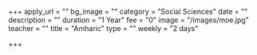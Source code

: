 +++
apply_url = ""
bg_image = ""
category = "Social Sciences"
date = ""
description = ""
duration = "1 Year"
fee = "0"
image = "/images/moe.jpg"
teacher = ""
title = "Amharic"
type = ""
weekly = "2 days"

+++
